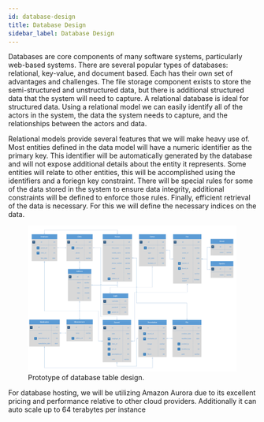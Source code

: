```yaml
---
id: database-design
title: Database Design
sidebar_label: Database Design
---
```


Databases are core components of many software systems, particularly web-based systems. There are several popular types of databases: relational, key-value, and document based. Each has their own set of advantages and challenges. The file storage component exists to store the semi-structured and unstructured data, but there is additional structured data that the system will need to capture. A relational database is ideal for structured data. Using a relational model we can easily identify all of the actors in the system, the data the system needs to capture, and the relationships between the actors and data.

Relational models provide several features that we will make heavy use of. Most entities defined in the data model will have a numeric identifier as the primary key. This identifier will be automatically generated by the database and will not expose additional details about the entity it represents. Some entities will relate to other entities, this will be accomplished using the identifiers and a foriegn key constraint. There will be special rules for some of the data stored in the system to ensure data integrity, additional constraints will be defined to enforce those rules. Finally, efficient retrieval of the data is necessary. For this we will define the necessary indices on the data.

<figure>
  <img src="assets/database.png" alt="Database Table Diagram."/>
  <figcaption>Prototype of database table design.</figcaption>
</figure>

For database hosting, we will be utilizing Amazon Aurora due to its excellent pricing and performance relative to other cloud providers. Additionally it can auto scale up to 64 terabytes per instance